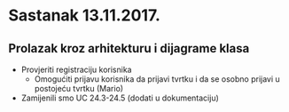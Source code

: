 # Sastanak 13.11.2017.

## Prolazak kroz arhitekturu i dijagrame klasa
- Provjeriti registraciju korisnika
  - Omogućiti prijavu korisnika da prijavi tvrtku i da se osobno prijavi u postojeću tvrtku (Mario)
- Zamijenili smo UC 24.3-24.5 (dodati u dokumentaciju)
